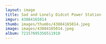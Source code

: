 ```yaml
---
layout: image
title: Sad and Lonely Didcot Power Station
imgur: 43884165014
thumb: images/thumbs/43884165014.jpeg
image: images/43884165014.jpeg
album: 72157695356511910
---
```


